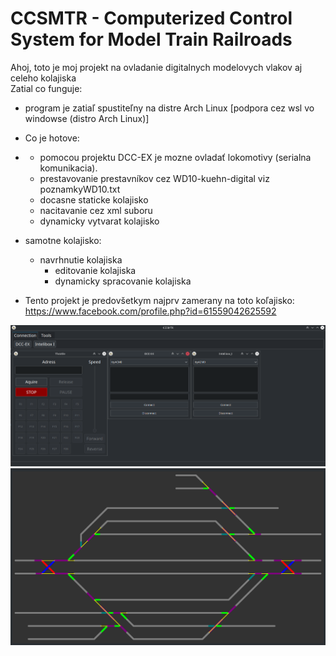 # CCSMTR - Computerized Control System for Model Train Railroads
Ahoj, toto je moj projekt na ovladanie digitalnych modelovych vlakov aj celeho kolajiska
\
Zatial co funguje:
- program je zatiaľ spustiteľny na distre Arch Linux [podpora cez wsl vo windowse (distro Arch Linux)]

- Co je hotove:
- - pomocou projektu DCC-EX je mozne ovladať lokomotivy (serialna komunikacia).
  - prestavovanie prestavníkov cez WD10-kuehn-digital viz poznamkyWD10.txt
  - docasne staticke kolajisko
  - nacitavanie cez xml suboru
  - dynamicky vytvarat kolajisko
- samotne kolajisko:
  - navrhnutie kolajiska
      - editovanie kolajiska
      - dynamicky spracovanie kolajiska
- Tento projekt je predovšetkym najprv zamerany na toto koľajisko:
  https://www.facebook.com/profile.php?id=61559042625592


![img.png](docs/img.png)
![img.png](docs/stationControll.png)

